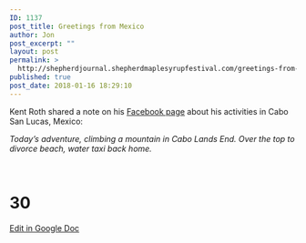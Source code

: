 ```yaml
---
ID: 1137
post_title: Greetings from Mexico
author: Jon
post_excerpt: ""
layout: post
permalink: >
  http://shepherdjournal.shepherdmaplesyrupfestival.com/greetings-from-mexico
published: true
post_date: 2018-01-16 18:29:10
---
```

Kent Roth shared a note on his <a href="https://www.facebook.com/kent.w.roth/posts/10215220749017715">Facebook page</a> about his activities in Cabo San Lucas, Mexico:

<i>Today’s adventure, climbing a mountain in Cabo Lands End. Over the top to divorce beach, water taxi back home.</i>

&nbsp;

# 30 #

<a href="https://docs.google.com/document/d/1KiV7YObtzOKUocFLLCOpmvaVqJBGXw5ac-gpHR9RHkU/edit?usp=sharing">Edit in Google Doc</a>